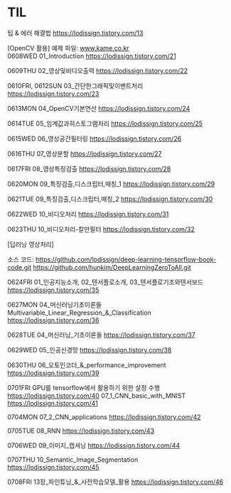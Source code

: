 # TIL

팁 & 에러 해결법
https://lodissign.tistory.com/13


[OpenCV 활용]     예제 파일: www.kame.co.kr  
0608WED
01_Introduction
https://lodissign.tistory.com/21

0609THU
02_영상및비디오출력
https://lodissign.tistory.com/22

0610FRI, 0612SUN
03_간단한그래픽및이벤트처리
https://lodissign.tistory.com/23

0613MON
04_OpenCV기본연산
https://lodissign.tistory.com/24

0614TUE
05_임계값과히스토그램처리
https://lodissign.tistory.com/25

0615WED
06_영상공간필터링
https://lodissign.tistory.com/26

0616THU
07_영상분할
https://lodissign.tistory.com/27

0617FRI
08_영상특징검출
https://lodissign.tistory.com/28

0620MON
09_특징검출,디스크립터,매칭_1
https://lodissign.tistory.com/29

0621TUE
09_특징검출,디스크립터,매칭_2
https://lodissign.tistory.com/30

0622WED
10_비디오처리
https://lodissign.tistory.com/31

0623THU
10_비디오처리-칼만필터
https://lodissign.tistory.com/32  

  
    
    
[딥러닝 영상처리]      

소스 코드: https://github.com/lodissign/deep-learning-tensorflow-book-code.git  https://github.com/hunkim/DeepLearningZeroToAll.git

0624FRI
01_인공지능소개, 02_텐서플로소개, 03_텐서플로기초와텐서보드
https://lodissign.tistory.com/35

0627MON
04_머신러닝기초이론들 Multivariable_Linear_Regression_&_Classification
https://lodissign.tistory.com/36

0628TUE
04_머신러닝_기초이론들
https://lodissign.tistory.com/37

0629WED
05_인공신경망
https://lodissign.tistory.com/38

0630THU
06_오토인코더_&_performance_improvement
https://lodissign.tistory.com/39

0701FRI
GPU를 tensorflow에서 활용하기 위한 설정 수행
https://lodissign.tistory.com/40
07_1_CNN_basic_with_MNIST
https://lodissign.tistory.com/41

0704MON
07_2_CNN_applications
https://lodissign.tistory.com/42

0705TUE
08_RNN
https://lodissign.tistory.com/43

0706WED
09_이미지_캡셔닝
https://lodissign.tistory.com/44

0707THU
10_Semantic_Image_Segmentation
https://lodissign.tistory.com/45

0708FRI
13장_파인튜닝_&_사전학습모델_활용
https://lodissign.tistory.com/46

